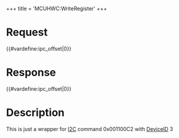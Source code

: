 +++
title = 'MCUHWC:WriteRegister'
+++

# Request

{{#vardefine:ipc_offset\|0}}

# Response

{{#vardefine:ipc_offset\|0}}

# Description

This is just a wrapper for [I2C](I2C_Services "wikilink") command
0x001100C2 with [DeviceID](I2C_Registers "wikilink") 3
